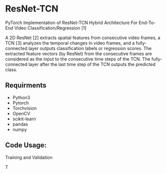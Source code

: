 # ResNet-TCN

PyTorch Implementation of ResNet-TCN Hybrid Architecture For End-To-End Video Classification/Regression [1]

A 2D ResNet [2] extracts spatial features from consecutive video frames, a TCN [3] analyzes the temporal changes in video frames, and a fully-connected layer outputs classification labels or regression scores. The extracted feature vectors (by ResNet) from the consecutive frames are considered as the input to the consecutive time steps of the TCN. The fully-connected layer after the last time step of the TCN outputs the predicted class.


## Requirments
* Python3
* Pytorch
* Torchvision
* OpenCV
* scikit-learn
* pandas
* numpy



## Code Usage:

Training and Validation

T
